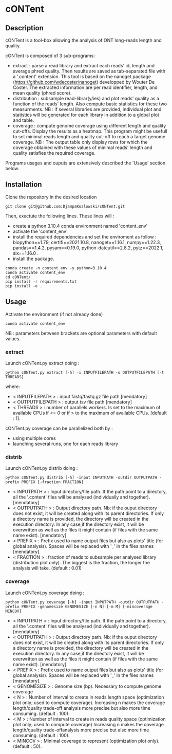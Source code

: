 # cONTent 

## Description
cONTent is a tool-box allowing the analysis of ONT long-reads length and quality.

cONTent is composed of 3 sub-programs:
- extract : parse a read library and extract each reads' id, length and average phred quality. Then results are saved as tab-separated file with a '.content' extension. This tool is based on the nanoget package (https://github.com/wdecoster/nanoget) developped by Wouter De Coster. The extracted
information are per read identifier, length, and mean quality (phred score).
- distribution : subsample read-librar(y/ies) and plot reads' quality as a function of the reads' length. Also compute basic statistics for these two measurments. NB : if several libraries are provided, individual plot and statistics will be generated for each library in addition to a global plot and table.  
- coverage : compute genome coverage using different length and quality cut-offs. Display the results as a heatmap. This program might be usefull to set minimal reads length and quality cut-off to reach a target genome coverage. NB : The output table only display rows for which the coverage obtained with these values of minimal reads' length and quality satisfies the required coverage.

Programs usages and ouputs are extensively described the 'Usage' section below. 

## Installation 

Clone the repository in the desired location
```
git clone git@github.com:DjampaKozlowski/cONTent.git
```

Then, exectute the following lines. These lines will :
- create a python 3.10.4 conda environment named 'content_env'
- activate the 'content_env'
- install the required dependencies and set the enviroment as follow : biopython==1.79, certifi==2021.10.8, nanoget==1.16.1, numpy==1.22.3, pandas==1.4.2, pysam==0.19.0, python-dateutil==2.8.2, pytz==2022.1, six==1.16.0 .
- install the package.

```
conda create -n content_env -y python=3.10.4
conda activate content_env
cd cONTent/
pip install -r requirements.txt
pip install -e .
```

## Usage 

Activate the environment (if not already done)

```
conda activate content_env
```

NB : parameters between brackets are optional parameters with default values.

### extract

Launch cONTent.py extract doing :

```
python cONTent.py extract [-h] -i INPUTFILEPATH -o OUTPUTFILEPATH [-t THREADS]
```
where:
- < INPUTFILEPATH > : input fastq/fastq.gz file path [mendatory]
- < OUTPUTFILEPATH > : output tsv file path [mendatory]
- < THREADS > : number of parallels workers. Is set to the maximum of available CPUs if <= 0 or if > to the maximum of available CPUs. [default : 1]. 

cONTent.py coverage can be parallelized both by :
- using multiple cores
- launching several runs, one for each reads library


### distrib

Launch cONTent.py distrib doing :

```
python cONTent.py distrib [-h] -input INPUTPATH -outdir OUTPUTPATH -prefix PREFIX [-fraction FRACTION]
```
- < INPUTPATH > : Input directory/file path. If the path point to a directory, all the '.content' files will be analysed (individually and together). [mendatory]
- < OUTPUTPATH > : Output directory path. Nb: if the ouput directory does not exist, it will be created along with its parent directories. If only a directory name is provided, the directory will be created in the execution directory. In any case,if the directory exist, it will be overwritten as well as the files it might contain (if files with the same name exist). [mendatory]
- < PREFIX > : Prefix used to name output files but also as plots' title (for global analysis). Spaces will be replaced with '_' in the files names [mendatory]. 
- < FRACTION > : fraction of reads to subsample per analysed library (distribution plot only). The biggest is the fraction, the longer the analysis will take. (default : 0.01)

###  coverage

Launch cONTent.py coverage doing :

```
python cONTent.py coverage [-h] -input INPUTPATH -outdir OUTPUTPATH -prefix PREFIX -genomesize GENOMESIZE [-n N] [-m M] [-mincoverage MINCOV]
```
- < INPUTPATH > : Input directory/file path. If the path point to a directory, all the '.content' files will be analysed (individually and together). [mendatory]
- < OUTPUTPATH > : Output directory path. Nb: if the ouput directory does not exist, it will be created along with its parent directories. If only a directory name is provided, the directory will be created in the execution directory. In any case,if the directory exist, it will be overwritten as well as the files it might contain (if files with the same name exist). [mendatory]
- < PREFIX > : Prefix used to name output files but also as plots' title (for global analysis). Spaces will be replaced with '_' in the files names [mendatory]. 
- < GENOMESIZE > : Genome size (bp). Necessary to compute genome coverage
- < N > : Number of interval to create in reads length space (optimization plot only; used to compute coverage). Increasing n makes the coverage length/quality trade-off analysis more precise but also more time consuming. (default : 100).
- < M > : Number of interval to create in reads quality space (optimization plot only; used to compute coverage)  Increasing n makes the coverage length/quality trade-offanalysis more precise but also more time consuming. (default : 100).
- < MINCOV > : Minimal coverage to represent (optimization plot only). (default : 50).





